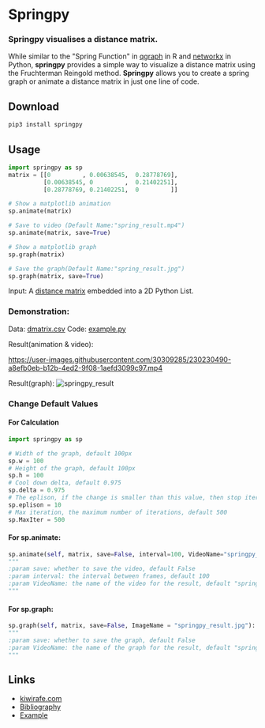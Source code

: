 ﻿# Springpy

### Springpy visualises a distance matrix.
While similar to the "Spring Function" in [qgraph](https://github.com/SachaEpskamp/qgraph) in R and [networkx](https://networkx.org/) in Python, **springpy** provides a simple way to visualize a distance matrix using the Fruchterman Reingold method. **Springpy** allows you to create a spring graph or animate a distance matrix in just one line of code.

## Download
```sh
pip3 install springpy
```

## Usage
```py
import springpy as sp
matrix = [[0         , 0.00638545,  0.28778769],
          [0.00638545, 0         ,  0.21402251],
          [0.28778769, 0.21402251,  0         ]]

# Show a matplotlib animation
sp.animate(matrix)

# Save to video (Default Name:"spring_result.mp4")
sp.animate(matrix, save=True)

# Show a matplotlib graph
sp.graph(matrix)

# Save the graph(Default Name:"spring_result.jpg")
sp.graph(matrix, save=True)
```
Input: A [distance matrix](https://www.wikipedia.org/wiki/Distance_matrix) embedded into a 2D Python List.

### Demonstration:
Data: [dmatrix.csv](https://github.com/kiwirafe/springpy/blob/main/example/dmatrix.csv)
Code: [example.py](https://github.com/kiwirafe/springpy/blob/main/example/example.py)

Result(animation & video):

https://user-images.githubusercontent.com/30309285/230230490-a8efb0eb-b12b-4ed2-9f08-1aefd3099c97.mp4

Result(graph):
![springpy_result](https://user-images.githubusercontent.com/30309285/233753442-ec1ed362-64dd-4dd4-a9ea-7c59c5f7c27d.jpg)

### Change Default Values
#### For Calculation
```py
import springpy as sp

# Width of the graph, default 100px
sp.w = 100
# Height of the graph, default 100px
sp.h = 100
# Cool down delta, default 0.975
sp.delta = 0.975
# The eplison, if the change is smaller than this value, then stop iterating, default 5
sp.eplison = 10
# Max iteration, the maximum number of iterations, default 500
sp.MaxIter = 500
```

#### For sp.animate:
```py
sp.animate(self, matrix, save=False, interval=100, VideoName="springpy_result.mp4"):
"""
:param save: whether to save the video, default False
:param interval: the interval between frames, default 100
:param VideoName: the name of the video for the result, default "springpy_result.gif". Note that this name must include the suffix(ie .gif)
""" 
```

#### For sp.graph:
```py
sp.graph(self, matrix, save=False, ImageName = "springpy_result.jpg"):
"""
:param save: whether to save the graph, default False
:param VideoName: the name of the graph for the result, default "springpy_result.jpg". Note that this name must include the suffix(ie .jpg or .png)
""" 
```

## Links
- [kiwirafe.com](kiwirafe.com)
- [Bibliography](https://github.com/kiwirafe/springpy/blob/main/Bib.md)
- [Example](https://github.com/kiwirafe/springy/tree/main/example)